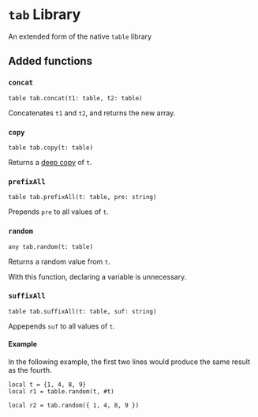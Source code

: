 # `tab` Library

An extended form of the native `table` library

## Added functions

### `concat`

```
table tab.concat(t1: table, t2: table)
```

Concatenates `t1` and `t2`, and returns the new array.

### `copy`

```
table tab.copy(t: table)
```

Returns a [deep copy](https://developer.roblox.com/en-us/articles/Cloning-tables) of `t`.

### `prefixAll`

```
table tab.prefixAll(t: table, pre: string)
```

Prepends `pre` to all values of `t`.

### `random`

```
any tab.random(t: table)
```

Returns a random value from `t`.

With this function, declaring a variable is unnecessary.

### `suffixAll`

```
table tab.suffixAll(t: table, suf: string)
```

Appepends `suf` to all values of `t`.

#### Example

In the following example, the first two lines would produce the same result as the fourth.

```
local t = {1, 4, 8, 9}
local r1 = table.random(t, #t)

local r2 = tab.random({ 1, 4, 8, 9 })
```